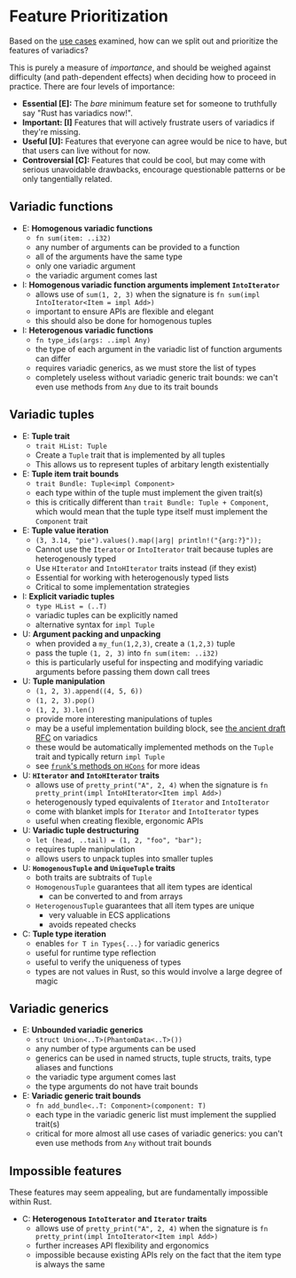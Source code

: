 # Feature Prioritization

Based on the [use cases](use-cases/use-cases.md) examined, how can we split out and prioritize the features of variadics?

This is purely a measure of *importance*, and should be weighed against difficulty (and path-dependent effects) when deciding how to proceed in practice.
There are four levels of importance:

- **Essential \[E\]:** The *bare* minimum feature set for someone to truthfully say "Rust has variadics now!".
- **Important: \[I\]** Features that will actively frustrate users of variadics if they're missing.
- **Useful \[U\]:** Features that everyone can agree would be nice to have, but that users can live without for now.
- **Controversial \[C\]:** Features that could be cool, but may come with serious unavoidable drawbacks, encourage questionable patterns or be only tangentially related.

## Variadic functions

- E: **Homogenous variadic functions**
  - `fn sum(item: ..i32)`
  - any number of arguments can be provided to a function
  - all of the arguments have the same type
  - only one variadic argument
  - the variadic argument comes last
- I: **Homogenous variadic function arguments implement `IntoIterator`**
  - allows use of `sum(1, 2, 3)` when the signature is `fn sum(impl IntoIterator<Item = impl Add>)`
  - important to ensure APIs are flexible and elegant
  - this should also be done for homogenous tuples
- I: **Heterogenous variadic functions**
  - `fn type_ids(args: ..impl Any)`
  - the type of each argument in the variadic list of function arguments can differ
  - requires variadic generics, as we must store the list of types
  - completely useless without variadic generic trait bounds: we can't even use methods from `Any` due to its trait bounds

## Variadic tuples

- E: **Tuple trait**
  - `trait HList: Tuple`
  - Create a `Tuple` trait that is implemented by all tuples
  - This allows us to represent tuples of arbitary length existentially
- E: **Tuple item trait bounds**
  - `trait Bundle: Tuple<impl Component>`
  - each type within of the tuple must implement the given trait(s)
  - this is critically different than `trait Bundle: Tuple + Component`, which would mean that the tuple type itself must implement the `Component` trait
- E: **Tuple value iteration**
  - `(3, 3.14, "pie").values().map(|arg| println!("{arg:?}"));`
  - Cannot use the `Iterator` or `IntoIterator` trait because tuples are heterogenously typed
  - Use `HIterator` and `IntoHIterator` traits instead (if they exist)
  - Essential for working with heterogenously typed lists
  - Critical to some implementation strategies
- I: **Explicit variadic tuples**
  - `type HList = (..T)`
  - variadic tuples can be explicitly named
  - alternative syntax for `impl Tuple`
- U: **Argument packing and unpacking**
  - when provided a `my_fun(1,2,3)`, create a `(1,2,3)` tuple
  - pass the tuple `(1, 2, 3)` into `fn sum(item: ..i32)`
  - this is particularly useful for inspecting and modifying variadic arguments before passing them down call trees
- U: **Tuple manipulation**
  - `(1, 2, 3).append((4, 5, 6))`
  - `(1, 2, 3).pop()`
  - `(1, 2, 3).len()`
  - provide more interesting manipulations of tuples
  - may be a useful implementation building block, see [the ancient draft RFC](https://github.com/rust-lang/rfcs/issues/376) on variadics
  - these would be automatically implemented methods on the `Tuple` trait and typically return `impl Tuple`
  - see [`frunk`'s methods on `HCons`](https://docs.rs/frunk/latest/frunk/hlist/struct.HCons.html) for more ideas
- U: **`HIterator` and `IntoHIterator` traits**
  - allows use of `pretty_print("A", 2, 4)` when the signature is `fn pretty_print(impl IntoHIterator<Item impl Add>)`
  - heterogenously typed equivalents of `Iterator` and `IntoIterator`
  - come with blanket impls for `Iterator` and `IntoIterator` types
  - useful when creating flexible, ergonomic APIs
- U: **Variadic tuple destructuring**
  - `let (head, ..tail) = (1, 2, "foo", "bar");`
  - requires tuple manipulation
  - allows users to unpack tuples into smaller tuples
- U: **`HomogenousTuple` and `UniqueTuple` traits**
  - both traits are subtraits of `Tuple`
  - `HomogenousTuple` guarantees that all item types are identical
    - can be converted to and from arrays
  - `HeterogenousTuple` guarantees that all item types are unique
    - very valuable in ECS applications
    - avoids repeated checks
- C: **Tuple type iteration**
  - enables `for T in Types{...}` for variadic generics
  - useful for runtime type reflection
  - useful to verify the uniqueness of types
  - types are not values in Rust, so this would involve a large degree of magic

## Variadic generics

- E: **Unbounded variadic generics**
  - `struct Union<..T>(PhantomData<..T>())`
  - any number of type arguments can be used
  - generics can be used in named structs, tuple structs, traits, type aliases and functions
  - the variadic type argument comes last
  - the type arguments do not have trait bounds
- E: **Variadic generic trait bounds**
  - `fn add_bundle<..T: Component>(component: T)`
  - each type in the variadic generic list must implement the supplied trait(s)
  - critical for more almost all use cases of variadic generics: you can't even use methods from `Any` without trait bounds

## Impossible features

These features may seem appealing, but are fundamentally impossible within Rust.

- C: **Heterogenous `IntoIterator` and `Iterator` traits**
  - allows use of `pretty_print("A", 2, 4)` when the signature is `fn pretty_print(impl IntoIterator<Item impl Add>)`
  - further increases API flexibility and ergonomics
  - impossible because existing APIs rely on the fact that the item type is always the same
